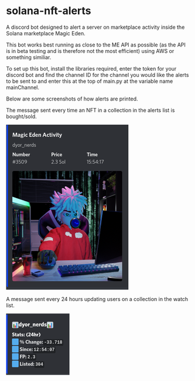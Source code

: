 # solana-nft-alerts
A discord bot designed to alert a server on marketplace activity inside the Solana marketplace Magic Eden.

This bot works best running as close to the ME API as possible (as the API is in beta testing and is therefore not the most efficient) using AWS or something similiar. 

To set up this bot, install the libraries required, enter the token for your discord bot and find the channel ID for the channel you would like the alerts to be sent to and enter this at the top of main.py at the variable name mainChannel.

Below are some screenshots of how alerts are printed.

The message sent every time an NFT in a collection in the alerts list is bought/sold.

<img src="/example_screenshots/activity.png">

A message sent every 24 hours updating users on a collection in the watch list.

<img src="/example_screenshots/stats.png">





